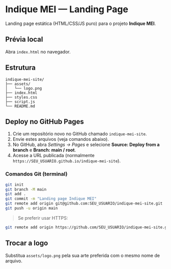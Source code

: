 # Indique MEI — Landing Page

Landing page estática (HTML/CSS/JS puro) para o projeto **Indique MEI**.

## Prévia local
Abra `index.html` no navegador.

## Estrutura
```
indique-mei-site/
├── assets/
│   └── logo.png
├── index.html
├── styles.css
├── script.js
└── README.md
```

## Deploy no GitHub Pages
1. Crie um repositório novo no GitHub chamado `indique-mei-site`.
2. Envie estes arquivos (veja comandos abaixo).
3. No GitHub, abra *Settings → Pages* e selecione **Source: Deploy from a branch** e **Branch: main / root**.
4. Acesse a URL publicada (normalmente `https://SEU_USUARIO.github.io/indique-mei-site`).

### Comandos Git (terminal)
```bash
git init
git branch -M main
git add .
git commit -m "Landing page Indique MEI"
git remote add origin git@github.com:SEU_USUARIO/indique-mei-site.git
git push -u origin main
```

> Se preferir usar HTTPS:
```bash
git remote add origin https://github.com/SEU_USUARIO/indique-mei-site.git
```

## Trocar a logo
Substitua `assets/logo.png` pela sua arte preferida com o mesmo nome de arquivo.
